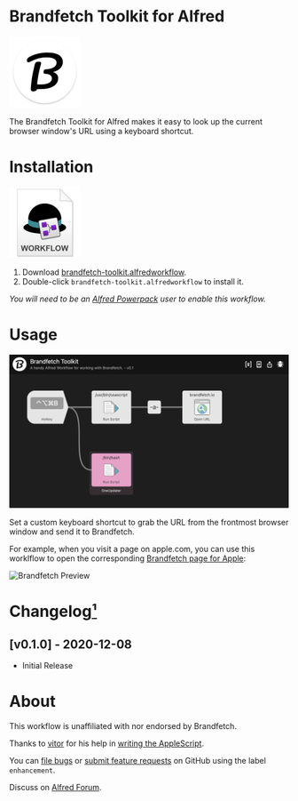 # Brandfetch Toolkit for Alfred

<img src="./assets/icon-brandfetch.png" alt="Brandfetch logo" width="128" height="128">

The Brandfetch Toolkit for Alfred makes it easy to look up the current browser window's URL using a keyboard shortcut.


# Installation

<a href="https://github.com/chrismessina/alfred-brandfetch-toolkit/raw/main/brandfetch-toolkit.alfredworkflow"><img src="./assets/icon-workflow.png" alt="Workflow File Icon" width="128" height="128"></a>

1. Download [brandfetch-toolkit.alfredworkflow](https://github.com/chrismessina/alfred-brandfetch-toolkit/raw/main/brandfetch-toolkit.alfredworkflow).
2. Double-click `brandfetch-toolkit.alfredworkflow` to install it.

_You will need to be an [Alfred Powerpack](https://www.alfredapp.com/powerpack/) user to enable this workflow._

# Usage

<img src="./assets/brandfetch-workflow.png" alt="Brandfetch Workflow">

Set a custom keyboard shortcut to grab the URL from the frontmost browser window and send it to Brandfetch.

For example, when you visit a page on apple.com, you can use this worklflow to open the corresponding [Brandfetch page for Apple](https://brandfetch.io/apple.com):

<img src="./assets/brandfetch-preview.gif" alt="Brandfetch Preview">

# Changelog[¹](https://keepachangelog.com/)

## [v0.1.0] - 2020-12-08
- Initial Release

# About

This workflow is unaffiliated with nor endorsed by Brandfetch.

Thanks to [vitor](http://vitorgalvao.com) for his help in [writing the AppleScript](https://www.alfredforum.com/topic/15887-solved-workflow-to-append-current-browser-url-to-another-url/?do=findComment&comment=81012).

You can [file bugs](https://github.com/chrismessina/alfred-brandfetch-toolkit/issues/new) or [submit feature requests](https://github.com/chrismessina/alfred-brandfetch-toolkit/issues/new) on GitHub using the label `enhancement`.

Discuss on <a href="https://www.alfredforum.com/">Alfred Forum</a>.
